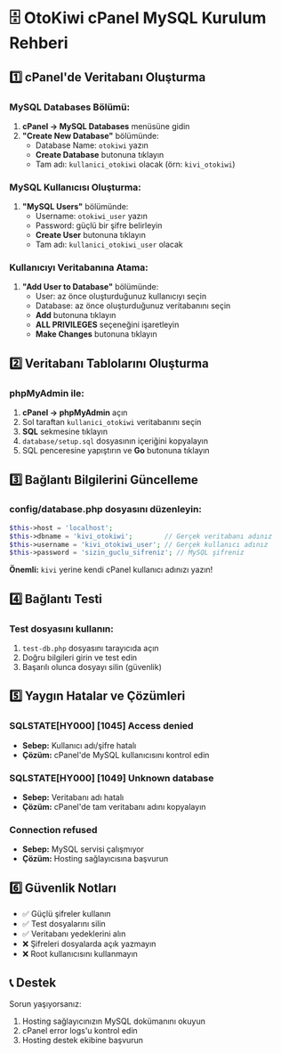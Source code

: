 # 🗄️ OtoKiwi cPanel MySQL Kurulum Rehberi

## 1️⃣ cPanel'de Veritabanı Oluşturma

### MySQL Databases Bölümü:
1. **cPanel → MySQL Databases** menüsüne gidin
2. **"Create New Database"** bölümünde:
   - Database Name: `otokiwi` yazın
   - **Create Database** butonuna tıklayın
   - Tam adı: `kullanici_otokiwi` olacak (örn: `kivi_otokiwi`)

### MySQL Kullanıcısı Oluşturma:
1. **"MySQL Users"** bölümünde:
   - Username: `otokiwi_user` yazın
   - Password: güçlü bir şifre belirleyin
   - **Create User** butonuna tıklayın
   - Tam adı: `kullanici_otokiwi_user` olacak

### Kullanıcıyı Veritabanına Atama:
1. **"Add User to Database"** bölümünde:
   - User: az önce oluşturduğunuz kullanıcıyı seçin
   - Database: az önce oluşturduğunuz veritabanını seçin
   - **Add** butonuna tıklayın
   - **ALL PRIVILEGES** seçeneğini işaretleyin
   - **Make Changes** butonuna tıklayın

## 2️⃣ Veritabanı Tablolarını Oluşturma

### phpMyAdmin ile:
1. **cPanel → phpMyAdmin** açın
2. Sol taraftan `kullanici_otokiwi` veritabanını seçin
3. **SQL** sekmesine tıklayın
4. `database/setup.sql` dosyasının içeriğini kopyalayın
5. SQL penceresine yapıştırın ve **Go** butonuna tıklayın

## 3️⃣ Bağlantı Bilgilerini Güncelleme

### config/database.php dosyasını düzenleyin:
```php
$this->host = 'localhost';
$this->dbname = 'kivi_otokiwi';        // Gerçek veritabanı adınız
$this->username = 'kivi_otokiwi_user'; // Gerçek kullanıcı adınız  
$this->password = 'sizin_guclu_sifreniz'; // MySQL şifreniz
```

**Önemli:** `kivi` yerine kendi cPanel kullanıcı adınızı yazın!

## 4️⃣ Bağlantı Testi

### Test dosyasını kullanın:
1. `test-db.php` dosyasını tarayıcıda açın
2. Doğru bilgileri girin ve test edin
3. Başarılı olunca dosyayı silin (güvenlik)

## 5️⃣ Yaygın Hatalar ve Çözümleri

### SQLSTATE[HY000] [1045] Access denied
- **Sebep:** Kullanıcı adı/şifre hatalı
- **Çözüm:** cPanel'de MySQL kullanıcısını kontrol edin

### SQLSTATE[HY000] [1049] Unknown database
- **Sebep:** Veritabanı adı hatalı
- **Çözüm:** cPanel'de tam veritabanı adını kopyalayın

### Connection refused
- **Sebep:** MySQL servisi çalışmıyor
- **Çözüm:** Hosting sağlayıcısına başvurun

## 6️⃣ Güvenlik Notları

- ✅ Güçlü şifreler kullanın
- ✅ Test dosyalarını silin
- ✅ Veritabanı yedeklerini alın
- ❌ Şifreleri dosyalarda açık yazmayın
- ❌ Root kullanıcısını kullanmayın

## 📞 Destek

Sorun yaşıyorsanız:
1. Hosting sağlayıcınızın MySQL dokümanını okuyun
2. cPanel error logs'u kontrol edin
3. Hosting destek ekibine başvurun